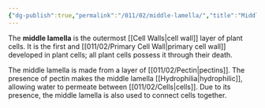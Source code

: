 ```yaml
---
{"dg-publish":true,"permalink":"/011/02/middle-lamella/","title":"Middle Lamella","tags":["BIOL412"],"noteIcon":"1","created":"2024-10-19T20:27:19.079-07:00","updated":"2024-10-03T23:18:02.673-07:00"}
---
```


The **middle lamella** is the outermost [[Cell Walls\|cell wall]] layer of plant cells. It is the first and [[011/02/Primary Cell Wall\|primary cell wall]] developed in plant cells; all plant cells possess it through their death.

The middle lamella is made from a layer of [[011/02/Pectin\|pectins]]. The presence of pectin makes the middle lamella [[Hydrophilia\|hydrophilic]], allowing water to permeate between [[011/02/Cells\|cells]]. Due to its presence, the middle lamella is also used to connect cells together.